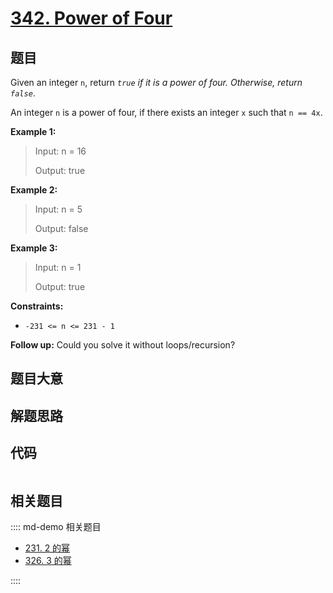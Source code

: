 # [342. Power of Four](https://leetcode.com/problems/power-of-four/)

## 题目

Given an integer `n`, return _`true` if it is a power of four. Otherwise,
return `false`_.

An integer `n` is a power of four, if there exists an integer `x` such that `n
== 4x`.



**Example 1:**

> Input: n = 16
> 
> Output: true

**Example 2:**

> Input: n = 5
> 
> Output: false

**Example 3:**

> Input: n = 1
> 
> Output: true

**Constraints:**

  * `-231 <= n <= 231 - 1`



**Follow up:** Could you solve it without loops/recursion?


## 题目大意

## 解题思路

## 代码

```javascript

```

## 相关题目

:::: md-demo 相关题目
- [231. 2 的幂](https://leetcode.com/problems/power-of-two)
- [326. 3 的幂](https://leetcode.com/problems/power-of-three)

::::
